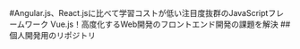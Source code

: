 #Angular.js、React.jsに比べて学習コストが低い注目度抜群のJavaScriptフレームワーク Vue.js！高度化するWeb開発のフロントエンド開発の課題を解決
##個人開発用のリポジトリ
